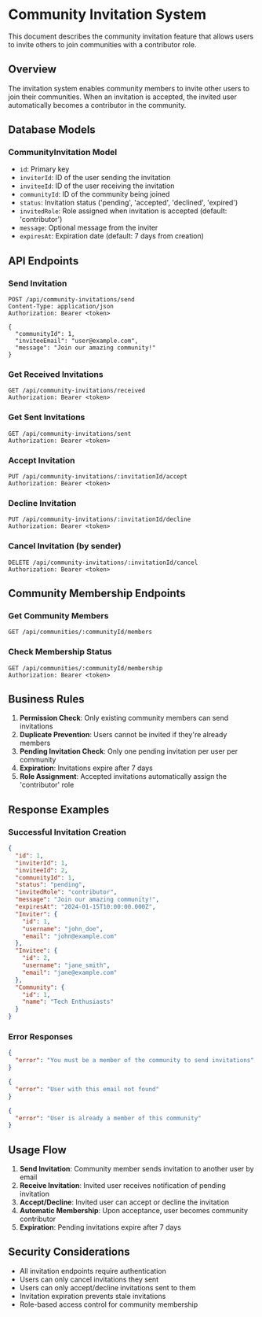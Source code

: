 # Community Invitation System

This document describes the community invitation feature that allows users to invite others to join communities with a contributor role.

## Overview

The invitation system enables community members to invite other users to join their communities. When an invitation is accepted, the invited user automatically becomes a contributor in the community.

## Database Models

### CommunityInvitation Model
- `id`: Primary key
- `inviterId`: ID of the user sending the invitation
- `inviteeId`: ID of the user receiving the invitation
- `communityId`: ID of the community being joined
- `status`: Invitation status ('pending', 'accepted', 'declined', 'expired')
- `invitedRole`: Role assigned when invitation is accepted (default: 'contributor')
- `message`: Optional message from the inviter
- `expiresAt`: Expiration date (default: 7 days from creation)

## API Endpoints

### Send Invitation
```
POST /api/community-invitations/send
Content-Type: application/json
Authorization: Bearer <token>

{
  "communityId": 1,
  "inviteeEmail": "user@example.com",
  "message": "Join our amazing community!"
}
```

### Get Received Invitations
```
GET /api/community-invitations/received
Authorization: Bearer <token>
```

### Get Sent Invitations
```
GET /api/community-invitations/sent
Authorization: Bearer <token>
```

### Accept Invitation
```
PUT /api/community-invitations/:invitationId/accept
Authorization: Bearer <token>
```

### Decline Invitation
```
PUT /api/community-invitations/:invitationId/decline
Authorization: Bearer <token>
```

### Cancel Invitation (by sender)
```
DELETE /api/community-invitations/:invitationId/cancel
Authorization: Bearer <token>
```

## Community Membership Endpoints

### Get Community Members
```
GET /api/communities/:communityId/members
```

### Check Membership Status
```
GET /api/communities/:communityId/membership
Authorization: Bearer <token>
```

## Business Rules

1. **Permission Check**: Only existing community members can send invitations
2. **Duplicate Prevention**: Users cannot be invited if they're already members
3. **Pending Invitation Check**: Only one pending invitation per user per community
4. **Expiration**: Invitations expire after 7 days
5. **Role Assignment**: Accepted invitations automatically assign the 'contributor' role

## Response Examples

### Successful Invitation Creation
```json
{
  "id": 1,
  "inviterId": 1,
  "inviteeId": 2,
  "communityId": 1,
  "status": "pending",
  "invitedRole": "contributor",
  "message": "Join our amazing community!",
  "expiresAt": "2024-01-15T10:00:00.000Z",
  "Inviter": {
    "id": 1,
    "username": "john_doe",
    "email": "john@example.com"
  },
  "Invitee": {
    "id": 2,
    "username": "jane_smith",
    "email": "jane@example.com"
  },
  "Community": {
    "id": 1,
    "name": "Tech Enthusiasts"
  }
}
```

### Error Responses
```json
{
  "error": "You must be a member of the community to send invitations"
}
```

```json
{
  "error": "User with this email not found"
}
```

```json
{
  "error": "User is already a member of this community"
}
```

## Usage Flow

1. **Send Invitation**: Community member sends invitation to another user by email
2. **Receive Invitation**: Invited user receives notification of pending invitation
3. **Accept/Decline**: Invited user can accept or decline the invitation
4. **Automatic Membership**: Upon acceptance, user becomes community contributor
5. **Expiration**: Pending invitations expire after 7 days

## Security Considerations

- All invitation endpoints require authentication
- Users can only cancel invitations they sent
- Users can only accept/decline invitations sent to them
- Invitation expiration prevents stale invitations
- Role-based access control for community membership 
